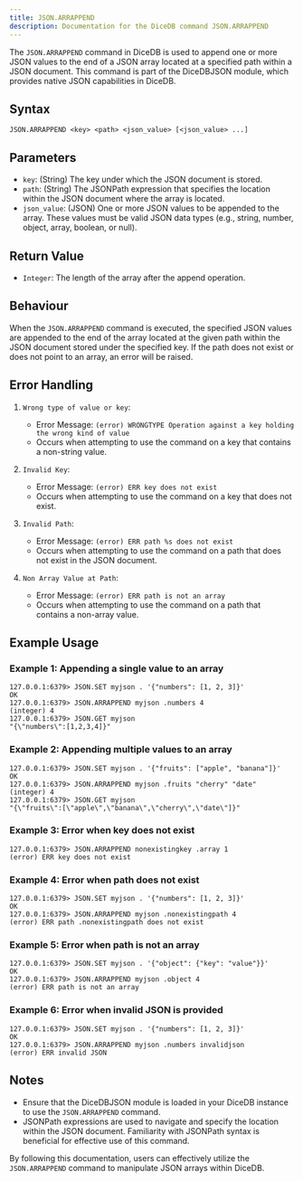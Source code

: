 ```yaml
---
title: JSON.ARRAPPEND
description: Documentation for the DiceDB command JSON.ARRAPPEND
---
```


The `JSON.ARRAPPEND` command in DiceDB is used to append one or more JSON values to the end of a JSON array located at a specified path within a JSON document. This command is part of the DiceDBJSON module, which provides native JSON capabilities in DiceDB.

## Syntax

```plaintext
JSON.ARRAPPEND <key> <path> <json_value> [<json_value> ...]
```

## Parameters

- `key`: (String) The key under which the JSON document is stored.
- `path`: (String) The JSONPath expression that specifies the location within the JSON document where the array is located.
- `json_value`: (JSON) One or more JSON values to be appended to the array. These values must be valid JSON data types (e.g., string, number, object, array, boolean, or null).

## Return Value

- `Integer`: The length of the array after the append operation.

## Behaviour

When the `JSON.ARRAPPEND` command is executed, the specified JSON values are appended to the end of the array located at the given path within the JSON document stored under the specified key. If the path does not exist or does not point to an array, an error will be raised.

## Error Handling

1. `Wrong type of value or key`:

   - Error Message: `(error) WRONGTYPE Operation against a key holding the wrong kind of value`
   - Occurs when attempting to use the command on a key that contains a non-string value.

2. `Invalid Key`:

   - Error Message: `(error) ERR key does not exist`
   - Occurs when attempting to use the command on a key that does not exist.


3. `Invalid Path`:

   - Error Message: `(error) ERR path %s does not exist`
   - Occurs when attempting to use the command on a path that does not exist in the JSON document.


4. `Non Array Value at Path`:

   - Error Message: `(error) ERR path is not an array`
   - Occurs when attempting to use the command on a path that contains a non-array value.

## Example Usage

### Example 1: Appending a single value to an array

```plaintext
127.0.0.1:6379> JSON.SET myjson . '{"numbers": [1, 2, 3]}'
OK
127.0.0.1:6379> JSON.ARRAPPEND myjson .numbers 4
(integer) 4
127.0.0.1:6379> JSON.GET myjson
"{\"numbers\":[1,2,3,4]}"
```

### Example 2: Appending multiple values to an array

```plaintext
127.0.0.1:6379> JSON.SET myjson . '{"fruits": ["apple", "banana"]}'
OK
127.0.0.1:6379> JSON.ARRAPPEND myjson .fruits "cherry" "date"
(integer) 4
127.0.0.1:6379> JSON.GET myjson
"{\"fruits\":[\"apple\",\"banana\",\"cherry\",\"date\"]}"
```

### Example 3: Error when key does not exist

```plaintext
127.0.0.1:6379> JSON.ARRAPPEND nonexistingkey .array 1
(error) ERR key does not exist
```

### Example 4: Error when path does not exist

```plaintext
127.0.0.1:6379> JSON.SET myjson . '{"numbers": [1, 2, 3]}'
OK
127.0.0.1:6379> JSON.ARRAPPEND myjson .nonexistingpath 4
(error) ERR path .nonexistingpath does not exist
```

### Example 5: Error when path is not an array

```plaintext
127.0.0.1:6379> JSON.SET myjson . '{"object": {"key": "value"}}'
OK
127.0.0.1:6379> JSON.ARRAPPEND myjson .object 4
(error) ERR path is not an array
```

### Example 6: Error when invalid JSON is provided

```plaintext
127.0.0.1:6379> JSON.SET myjson . '{"numbers": [1, 2, 3]}'
OK
127.0.0.1:6379> JSON.ARRAPPEND myjson .numbers invalidjson
(error) ERR invalid JSON
```

## Notes

- Ensure that the DiceDBJSON module is loaded in your DiceDB instance to use the `JSON.ARRAPPEND` command.
- JSONPath expressions are used to navigate and specify the location within the JSON document. Familiarity with JSONPath syntax is beneficial for effective use of this command.

By following this documentation, users can effectively utilize the `JSON.ARRAPPEND` command to manipulate JSON arrays within DiceDB.

